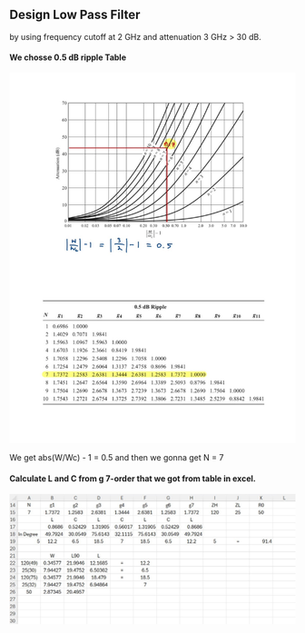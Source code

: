 ## Design Low Pass Filter

by using frequency cutoff at 2 GHz and attenuation 3 GHz > 30 dB.

#### We chosse 0.5 dB ripple Table

<img width="800" src="Photo/0.5 dB.jpg">

We get abs(W/Wc) - 1 = 0.5 and then we gonna get N = 7

#### Calculate L and C from g 7-order that we got from table in excel.

<img width="600" src="Photo/excel.jpg">



